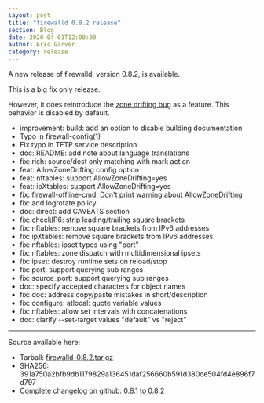 ```yaml
---
layout: post
title: "firewalld 0.8.2 release"
section: Blog
date: 2020-04-01T12:00:00
author: Eric Garver
category: release
---
```


A new release of firewalld, version 0.8.2, is available.

This is a big fix only release.

However, it does reintroduce the [zone drifting
bug](https://firewalld.org/2020/01/allowzonedrifting) as a feature. This
behavior is disabled by default.

- improvement: build: add an option to disable building documentation
- Typo in firewall-config(1)
- Fix typo in TFTP service description
- doc: README: add note about language translations
- fix: rich: source/dest only matching with mark action
- feat: AllowZoneDrifting config option
- feat: nftables: support AllowZoneDrifting=yes
- feat: ipXtables: support AllowZoneDrifting=yes
- fix: firewall-offline-cmd: Don't print warning about AllowZoneDrifting
- fix: add logrotate policy
- doc: direct: add CAVEATS section
- fix: checkIP6: strip leading/trailing square brackets
- fix: nftables: remove square brackets from IPv6 addresses
- fix: ipXtables: remove square brackets from IPv6 addresses
- fix: nftables: ipset types using "port"
- fix: nftables: zone dispatch with multidimensional ipsets
- fix: ipset: destroy runtime sets on reload/stop
- fix: port: support querying sub ranges
- fix: source_port: support querying sub ranges
- doc: specify accepted characters for object names
- fix: doc: address copy/paste mistakes in short/description
- fix: configure: atlocal: quote variable values
- fix: nftables: allow set intervals with concatenations
- doc: clarify --set-target values "default" vs "reject"

-----

Source available here:

 * Tarball: [firewalld-0.8.2.tar.gz](https://github.com/firewalld/firewalld/releases/download/v0.8.2/firewalld-0.8.2.tar.gz)
 * SHA256: 391a750a2bfb9db1179829a136451daf256660b591d380ce504fd4e896f7d797
 * Complete changelog on github: [0.8.1 to 0.8.2](https://github.com/firewalld/firewalld/compare/v0.8.1...v0.8.2)
